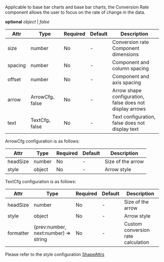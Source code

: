 Applicable to base bar charts and base bar charts, the Conversion Rate component allows the user to focus on the rate of change in the data.

<description>**optional** _object_ | _false_</description>

| Attr    | Type            | Required | Default | Description                                              |
| ------- | --------------- | -------- | ------- | -------------------------------------------------------- |
| size    | number          | No       | -       | Conversion rate Component dimensions                     |
| spacing | number          | No       | -       | Component and column spacing                             |
| offset  | number          | No       | -       | Component and axis spacing                               |
| arrow   | ArrowCfg、false | No       | -       | Arrow shape configuration, false does not display arrows |
| text    | TextCfg、false  | No       | -       | Text configuration, false does not display text          |

ArrowCfg configuration is as follows:

| Attr     | Type   | Required | Default | Description       |
| -------- | ------ | -------- | ------- | ----------------- |
| headSize | number | No       | -       | Size of the arrow |
| style    | object | No       | -       | Arrow style       |

TextCfg configuration is as follows:

| Attr      | Type                                 | Required | Default | Description                        |
| --------- | ------------------------------------ | -------- | ------- | ---------------------------------- |
| headSize  | number                               | No       | -       | Size of the arrow                  |
| style     | object                               | No       | -       | Arrow style                        |
| formatter | (prev:number, next:number) => string | No       | -       | Custom conversion rate calculation |

Please refer to the style configuration [ShapeAttrs](/en/docs/api/graphic-style)
